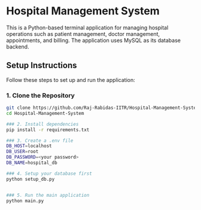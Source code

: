 # Hospital Management System

This is a Python-based terminal application for managing hospital operations such as patient management, doctor management, appointments, and billing. The application uses MySQL as its database backend.

## Setup Instructions

Follow these steps to set up and run the application:

### 1. Clone the Repository
```bash
git clone https://github.com/Raj-Rabidas-IITR/Hospital-Management-System.git
cd Hospital-Management-System 

### 2. Install dependencies
pip install -r requirements.txt

### 3. Create a .env file
DB_HOST=localhost
DB_USER=root
DB_PASSWORD=<your password>
DB_NAME=hospital_db

### 4. Setup your database first 
python setup_db.py


### 5. Run the main application
python main.py
